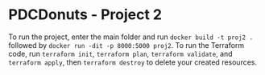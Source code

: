 # PDCDonuts - Project 2

To run the project, enter the main folder and run `docker build -t proj2 .` followed by `docker run -dit -p 8000:5000 proj2`. To run the Terraform code, run `terraform init`, `terraform plan`, `terraform validate`, and `terraform apply`, then `terraform destroy` to delete your created resources.

